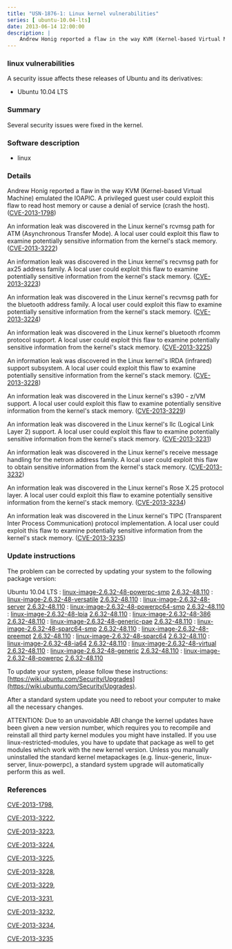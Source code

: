 ```yaml
---
title: "USN-1876-1: Linux kernel vulnerabilities"
series: [ ubuntu-10.04-lts]
date: 2013-06-14 12:00:00
description: |
    Andrew Honig reported a flaw in the way KVM (Kernel-based Virtual Machine) emulated the IOAPIC. A privileged guest user could exploit this flaw to read host memory or cause a denial of service (crash the host). ([CVE-2013-1798](http://people.ubuntu.com/~ubuntu-security/cve/CVE-2013-1798))
--- 
```

 
### linux vulnerabilities

A security issue affects these releases of Ubuntu and its derivatives:

* Ubuntu 10.04 LTS

### Summary

Several security issues were fixed in the kernel. 

### Software description

* linux 

### Details

Andrew Honig reported a flaw in the way KVM (Kernel-based Virtual Machine) emulated the IOAPIC. A privileged guest user could exploit this flaw to read host memory or cause a denial of service (crash the host). ([CVE-2013-1798](http://people.ubuntu.com/~ubuntu-security/cve/CVE-2013-1798))

An information leak was discovered in the Linux kernel&#39;s rcvmsg path for ATM (Asynchronous Transfer Mode). A local user could exploit this flaw to examine potentially sensitive information from the kernel&#39;s stack memory. ([CVE-2013-3222](http://people.ubuntu.com/~ubuntu-security/cve/CVE-2013-3222))

An information leak was discovered in the Linux kernel&#39;s recvmsg path for ax25 address family. A local user could exploit this flaw to examine potentially sensitive information from the kernel&#39;s stack memory. ([CVE-2013-3223](http://people.ubuntu.com/~ubuntu-security/cve/CVE-2013-3223))

An information leak was discovered in the Linux kernel&#39;s recvmsg path for the bluetooth address family. A local user could exploit this flaw to examine potentially sensitive information from the kernel&#39;s stack memory. ([CVE-2013-3224](http://people.ubuntu.com/~ubuntu-security/cve/CVE-2013-3224))

An information leak was discovered in the Linux kernel&#39;s bluetooth rfcomm protocol support. A local user could exploit this flaw to examine potentially sensitive information from the kernel&#39;s stack memory. ([CVE-2013-3225](http://people.ubuntu.com/~ubuntu-security/cve/CVE-2013-3225))

An information leak was discovered in the Linux kernel&#39;s IRDA (infrared) support subsystem. A local user could exploit this flaw to examine potentially sensitive information from the kernel&#39;s stack memory. ([CVE-2013-3228](http://people.ubuntu.com/~ubuntu-security/cve/CVE-2013-3228))

An information leak was discovered in the Linux kernel&#39;s s390 - z/VM support. A local user could exploit this flaw to examine potentially sensitive information from the kernel&#39;s stack memory. ([CVE-2013-3229](http://people.ubuntu.com/~ubuntu-security/cve/CVE-2013-3229))

An information leak was discovered in the Linux kernel&#39;s llc (Logical Link Layer 2) support. A local user could exploit this flaw to examine potentially sensitive information from the kernel&#39;s stack memory. ([CVE-2013-3231](http://people.ubuntu.com/~ubuntu-security/cve/CVE-2013-3231))

An information leak was discovered in the Linux kernel&#39;s receive message handling for the netrom address family. A local user could exploit this flaw to obtain sensitive information from the kernel&#39;s stack memory. ([CVE-2013-3232](http://people.ubuntu.com/~ubuntu-security/cve/CVE-2013-3232))

An information leak was discovered in the Linux kernel&#39;s Rose X.25 protocol layer. A local user could exploit this flaw to examine potentially sensitive information from the kernel&#39;s stack memory. ([CVE-2013-3234](http://people.ubuntu.com/~ubuntu-security/cve/CVE-2013-3234))

An information leak was discovered in the Linux kernel&#39;s TIPC (Transparent Inter Process Communication) protocol implementation. A local user could exploit this flaw to examine potentially sensitive information from the kernel&#39;s stack memory. ([CVE-2013-3235](http://people.ubuntu.com/~ubuntu-security/cve/CVE-2013-3235)) 

### Update instructions

The problem can be corrected by updating your system to the following package version:

Ubuntu 10.04 LTS
 : [linux-image-2.6.32-48-powerpc-smp](https://launchpad.net/ubuntu/+source/linux) <span> [2.6.32-48.110](https://launchpad.net/ubuntu/+source/linux/2.6.32-48.110) </span> 
 : [linux-image-2.6.32-48-versatile](https://launchpad.net/ubuntu/+source/linux) <span> [2.6.32-48.110](https://launchpad.net/ubuntu/+source/linux/2.6.32-48.110) </span> 
 : [linux-image-2.6.32-48-server](https://launchpad.net/ubuntu/+source/linux) <span> [2.6.32-48.110](https://launchpad.net/ubuntu/+source/linux/2.6.32-48.110) </span> 
 : [linux-image-2.6.32-48-powerpc64-smp](https://launchpad.net/ubuntu/+source/linux) <span> [2.6.32-48.110](https://launchpad.net/ubuntu/+source/linux/2.6.32-48.110) </span> 
 : [linux-image-2.6.32-48-lpia](https://launchpad.net/ubuntu/+source/linux) <span> [2.6.32-48.110](https://launchpad.net/ubuntu/+source/linux/2.6.32-48.110) </span> 
 : [linux-image-2.6.32-48-386](https://launchpad.net/ubuntu/+source/linux) <span> [2.6.32-48.110](https://launchpad.net/ubuntu/+source/linux/2.6.32-48.110) </span> 
 : [linux-image-2.6.32-48-generic-pae](https://launchpad.net/ubuntu/+source/linux) <span> [2.6.32-48.110](https://launchpad.net/ubuntu/+source/linux/2.6.32-48.110) </span> 
 : [linux-image-2.6.32-48-sparc64-smp](https://launchpad.net/ubuntu/+source/linux) <span> [2.6.32-48.110](https://launchpad.net/ubuntu/+source/linux/2.6.32-48.110) </span> 
 : [linux-image-2.6.32-48-preempt](https://launchpad.net/ubuntu/+source/linux) <span> [2.6.32-48.110](https://launchpad.net/ubuntu/+source/linux/2.6.32-48.110) </span> 
 : [linux-image-2.6.32-48-sparc64](https://launchpad.net/ubuntu/+source/linux) <span> [2.6.32-48.110](https://launchpad.net/ubuntu/+source/linux/2.6.32-48.110) </span> 
 : [linux-image-2.6.32-48-ia64](https://launchpad.net/ubuntu/+source/linux) <span> [2.6.32-48.110](https://launchpad.net/ubuntu/+source/linux/2.6.32-48.110) </span> 
 : [linux-image-2.6.32-48-virtual](https://launchpad.net/ubuntu/+source/linux) <span> [2.6.32-48.110](https://launchpad.net/ubuntu/+source/linux/2.6.32-48.110) </span> 
 : [linux-image-2.6.32-48-generic](https://launchpad.net/ubuntu/+source/linux) <span> [2.6.32-48.110](https://launchpad.net/ubuntu/+source/linux/2.6.32-48.110) </span> 
 : [linux-image-2.6.32-48-powerpc](https://launchpad.net/ubuntu/+source/linux) <span> [2.6.32-48.110](https://launchpad.net/ubuntu/+source/linux/2.6.32-48.110) </span> 

To update your system, please follow these instructions: [https://wiki.ubuntu.com/Security/Upgrades](https://wiki.ubuntu.com/Security/Upgrades).

After a standard system update you need to reboot your computer to make all the necessary changes.

ATTENTION: Due to an unavoidable ABI change the kernel updates have been given a new version number, which requires you to recompile and reinstall all third party kernel modules you might have installed. If you use linux-restricted-modules, you have to update that package as well to get modules which work with the new kernel version. Unless you manually uninstalled the standard kernel metapackages (e.g. linux-generic, linux-server, linux-powerpc), a standard system upgrade will automatically perform this as well. 

### References

 [CVE-2013-1798](http://people.ubuntu.com/~ubuntu-security/cve/CVE-2013-1798), 

 [CVE-2013-3222](http://people.ubuntu.com/~ubuntu-security/cve/CVE-2013-3222), 

 [CVE-2013-3223](http://people.ubuntu.com/~ubuntu-security/cve/CVE-2013-3223), 

 [CVE-2013-3224](http://people.ubuntu.com/~ubuntu-security/cve/CVE-2013-3224), 

 [CVE-2013-3225](http://people.ubuntu.com/~ubuntu-security/cve/CVE-2013-3225), 

 [CVE-2013-3228](http://people.ubuntu.com/~ubuntu-security/cve/CVE-2013-3228), 

 [CVE-2013-3229](http://people.ubuntu.com/~ubuntu-security/cve/CVE-2013-3229), 

 [CVE-2013-3231](http://people.ubuntu.com/~ubuntu-security/cve/CVE-2013-3231), 

 [CVE-2013-3232](http://people.ubuntu.com/~ubuntu-security/cve/CVE-2013-3232), 

 [CVE-2013-3234](http://people.ubuntu.com/~ubuntu-security/cve/CVE-2013-3234), 

 [CVE-2013-3235](http://people.ubuntu.com/~ubuntu-security/cve/CVE-2013-3235)
 
